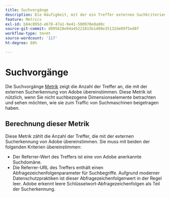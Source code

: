 ```yaml
---
title: Suchvorgänge
description: Die Häufigkeit, mit der ein Treffer externen Suchkriterien entsprach.
feature: Metrics
exl-id: b84c895d-e678-47a1-9e41-500970e0a80c
source-git-commit: d095628e94a45221815b1d08e35132de09f5ed8f
workflow-type: tm+mt
source-wordcount: '117'
ht-degree: 88%

---
```


# Suchvorgänge

Die Suchvorgänge [Metrik](overview.md) zeigt die Anzahl der Treffer an, die mit der externen Sucherkennung von Adobe übereinstimmen. Diese Metrik ist nützlich, wenn Sie nicht suchbezogene Dimensionselemente betrachten und sehen möchten, wie sie zum Traffic von Suchmaschinen beigetragen haben.

## Berechnung dieser Metrik

Diese Metrik zählt die Anzahl der Treffer, die mit der externen Sucherkennung von Adobe übereinstimmen. Sie muss mit beiden der folgenden Kriterien übereinstimmen:

* Der Referrer-Wert des Treffers ist eine von Adobe anerkannte Suchdomäne.
* Die Referrer-URL des Treffers enthält einen Abfragezeichenfolgenparameter für Suchbegriffe. Aufgrund moderner Datenschutzpraktiken ist dieser Abfragezeichenfolgenwert in der Regel leer. Adobe erkennt leere Schlüsselwort-Abfragezeichenfolgen als Teil der Sucherkennung.
